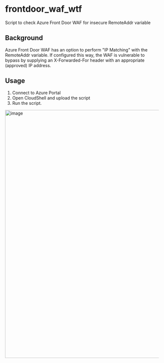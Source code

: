 # frontdoor_waf_wtf
Script to check Azure Front Door WAF for insecure RemoteAddr variable

## Background

Azure Front Door WAF has an option to perform "IP Matching" with the RemoteAddr variable. If configured this way, the WAF is vulnerable to bypass by supplying an X-Forwarded-For header with an appropriate (approved) IP address.


## Usage

1. Connect to Azure Portal
2. Open CloudShell and upload the script
3. Run the script.

<img width="775" height="810" alt="image" src="https://github.com/user-attachments/assets/e965c262-1690-4bdb-ae92-36ab3d91d15f" />

